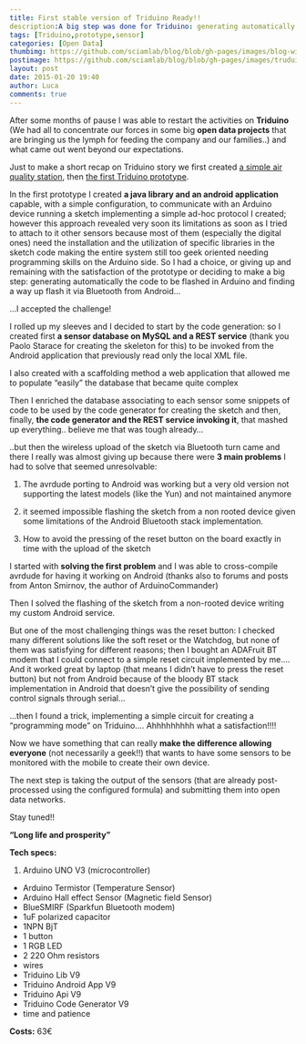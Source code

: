 ```yaml
---
title: First stable version of Triduino Ready!!
description:A big step was done for Triduino: generating automatically the code to be flashed in Arduino and finding a way up flash it via Bluetooth from Android ready.
tags: [Triduino,prototype,sensor]
categories: [Open Data]
thumbimg: https://github.com/sciamlab/blog/blob/gh-pages/images/blog-widget05.jpg?raw=true
postimage: https://github.com/sciamlab/blog/blob/gh-pages/images/truduinoready.png?raw=true
layout: post
date: 2015-01-20 19:40
author: Luca
comments: true
---
```


After some months of pause I was able to restart the activities on **Triduino** (We had all to concentrate our forces in some big **open data projects** that are bringing us the lymph for feeding the company and our families..) and what came out went beyond our expectations.

Just to make a short recap on Triduino story we first created [a simple air quality station](blog.post({id:'2013-12-21-air-quality-low-cost})), then [the first Triduino prototype](blog.post({id:'2014-04-15-first-triduino-prototype'})).

In the first prototype I created **a java library and an android application** capable, with a simple configuration, to communicate with an Arduino device running a sketch implementing a simple ad-hoc protocol I created; however this approach revealed very soon its limitations as soon as I tried to attach to it other sensors because most of them (especially the digital ones) need the installation and the utilization of specific libraries in the sketch code making the entire system still too geek oriented needing programming skills on the Arduino side.
So I had a choice, or giving up and remaining with the satisfaction of the prototype or deciding to make a big step: generating automatically the code to be flashed in Arduino and finding a way up flash it via Bluetooth from Android…

…I accepted the challenge!

I rolled up my sleeves and I decided to start by the code generation: so I created first **a sensor database on MySQL and a REST service** (thank you Paolo Starace for creating the skeleton for this) to be invoked from the Android application that previously read only the local XML file.

I also created with a scaffolding method a web application that allowed me to populate “easily” the database that became quite complex

Then I enriched the database associating to each sensor some snippets of code to be used by the code generator for creating the sketch and then, finally, **the code generator and the REST service invoking it**, that mashed up everything.. believe me that was tough already…

..but then the wireless upload of the sketch via Bluetooth turn came and there I really was almost giving up because there were **3 main problems** I had to solve that seemed unresolvable:

1.	The avrdude porting to Android was working but a very old version not supporting the latest models (like the Yun) and not maintained anymore

2.	it seemed impossible flashing the sketch from a non rooted device given some limitations of the Android Bluetooth stack  implementation.

3.	How to avoid the pressing of the reset button on the board exactly in time with the upload of the sketch

I started with **solving the first problem** and I was able to cross-compile avrdude for having it working on Android (thanks also to forums and posts from Anton Smirnov, the author of ArduinoCommander)

Then I solved the flashing of the sketch from a non-rooted device writing my custom Android service.

But one of the most challenging things was the reset button: I checked many different solutions like the soft reset or the Watchdog, but none of them was satisfying for different reasons; then I bought an ADAFruit BT modem that I could connect to a simple reset circuit implemented by me…. And it worked great by laptop (that means I didn’t have to press the reset button) but not from Android because of the bloody BT stack implementation in Android that doesn’t give the possibility of sending control signals through serial…

…then I found a trick, implementing a simple circuit for creating a “programming mode” on Triduino…. Ahhhhhhhhh what a satisfaction!!!!

Now we have something that can really **make the difference allowing everyone** (not necessarily a geek!!) that wants to have some sensors to be monitored with the mobile to create their own device.

The next step is taking the output of the sensors (that are already post-processed using the configured formula) and submitting them into open data networks.

Stay tuned!!

**“Long life and prosperity”**





**Tech specs:**

1. Arduino UNO V3 (microcontroller)
+ Arduino Termistor (Temperature Sensor)
+ Arduino Hall effect Sensor (Magnetic field Sensor)
+ BlueSMIRF (Sparkfun Bluetooth modem)
+ 1uF polarized capacitor
+ 1NPN BjT
+ 1 button
+ 1 RGB LED
+ 2 220 Ohm resistors
+ wires
+ Triduino Lib V9
+ Triduino Android App V9
+ Triduino Api V9
+ Triduino Code Generator V9
+ time and patience


**Costs:** 63€
